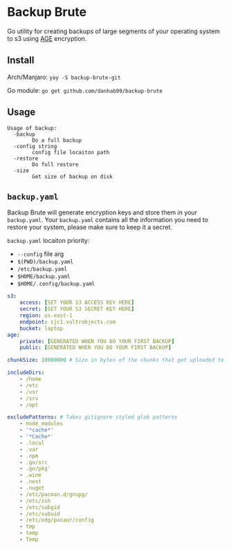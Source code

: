 # Backup Brute

Go utility for creating backups of large segments of your operating system to s3 using [AGE](https://github.com/FiloSottile/age) encryption.

## Install

Arch/Manjaro: `yay -S backup-brute-git`

Go module: `go get github.com/danhab99/backup-brute`

## Usage

```
Usage of backup:
  -backup
    	Do a full backup
  -config string
    	config file locaiton path
  -restore
    	Do full restore
  -size
    	Get size of backup on disk
```

## `backup.yaml`

Backup Brute will generate encryption keys and store them in your `backup.yaml`. Your `backup.yaml` contains all the information you need to restore your system, please make sure to keep it a secret.

`backup.yaml` locaiton priority:

- `--config` file arg
- `$(PWD)/backup.yaml`
- `/etc/backup.yaml`
- `$HOME/backup.yaml`
- `$HOME/.config/backup.yaml`

```yaml
s3:
    access: [SET YOUR S3 ACCESS KEY HERE]
    secret: [SET YOUR S3 SECRET KEY HERE]
    region: us-east-1
    endpoint: sjc1.vultrobjects.com
    bucket: laptop
age:
    private: [GENERATED WHEN YOU DO YOUR FIRST BACKUP]
    public: [GENERATED WHEN YOU DO YOUR FIRST BACKUP]

chunkSize: 10000000 # Size in bytes of the chunks that get uploaded to s3

includeDirs:
    - /home
    - /etc
    - /usr
    - /srv
    - /opt

excludePatterns: # Takes gitignore styled glob patterns
    - node_modules
    - '*cache*'
    - '*Cache*'
    - .local
    - .var
    - .npm
    - .go/src
    - .go/pkg'
    - .wine
    - .next
    - .nuget
    - /etc/pacman.d/gnupg/
    - /etc/zsh
    - /etc/subgid
    - /etc/subuid
    - /etc/xdg/pacaur/config
    - tmp
    - temp
    - Temp
```
